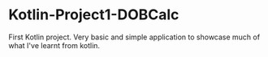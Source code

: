 # Kotlin-Project1-DOBCalc
First Kotlin project. Very basic and simple application to showcase much of what I've learnt from kotlin.
